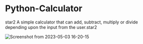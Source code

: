 # Python-Calculator
star2 A simple calculator that can add, subtract, multiply or divide depending upon the input from the user.star2

![Screenshot from 2023-05-03 16-20-15](https://user-images.githubusercontent.com/117746418/235961927-acfdb75b-452f-4fa4-80d5-cc0a3d476f9c.png)
